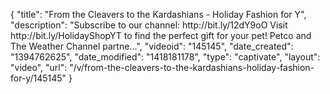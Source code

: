 {
    "title": "From the Cleavers to the Kardashians - Holiday Fashion for Y",
    "description": "Subscribe to our channel: http:\/\/bit.ly\/12dY9oO Visit http:\/\/bit.ly\/HolidayShopYT to find the perfect gift for your pet! Petco and The Weather Channel partne...",
    "videoid": "145145",
    "date_created": "1394762625",
    "date_modified": "1418181178",
    "type": "captivate",
    "layout": "video",
    "url": "\/v\/from-the-cleavers-to-the-kardashians-holiday-fashion-for-y\/145145"
}